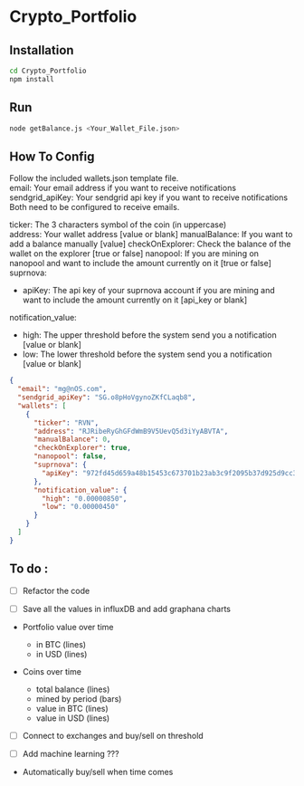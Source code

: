 # Crypto_Portfolio

## Installation

```bash
cd Crypto_Portfolio
npm install
```

## Run

```bash
node getBalance.js <Your_Wallet_File.json>
```

## How To Config

Follow the included wallets.json template file.  
email: Your email address if you want to receive notifications  
sendgrid_apiKey: Your sendgrid api key if you want to receive notifications  
Both need to be configured to receive emails.

ticker: The 3 characters symbol of the coin (in uppercase)  
address: Your wallet address [value or blank]
manualBalance: If you want to add a balance manually [value]
checkOnExplorer: Check the balance of the wallet on the explorer [true or false]
nanopool: If you are mining on nanopool and want to include the amount currently on it [true or false]  
suprnova:

- apiKey: The api key of your suprnova account if you are mining and want to include the amount currently on it [api_key or blank]

notification_value:

- high: The upper threshold before the system send you a notification [value or blank]
- low: The lower threshold before the system send you a notification [value or blank]

```json
{
  "email": "mg@nOS.com",
  "sendgrid_apiKey": "SG.o8pHoVgynoZKfCLaqb8",
  "wallets": [
    {
      "ticker": "RVN",
      "address": "RJRibeRyGhGFdWmB9V5UevQ5d3iYyABVTA",
      "manualBalance": 0,
      "checkOnExplorer": true,
      "nanopool": false,
      "suprnova": {
        "apiKey": "972fd45d659a48b15453c673701b23ab3c9f2095b37d925d9cc3aba8a5cb7a06"
      },
      "notification_value": {
        "high": "0.00000850",
        "low": "0.00000450"
      }
    }
  ]
}
```

## To do :

- [ ] Refactor the code

- [ ] Save all the values in influxDB and add graphana charts

- Portfolio value over time
  - in BTC (lines)
  - in USD (lines)
- Coins over time

  - total balance (lines)
  - mined by period (bars)
  - value in BTC (lines)
  - value in USD (lines)

- [ ] Connect to exchanges and buy/sell on threshold

- [ ] Add machine learning ???
- Automatically buy/sell when time comes
